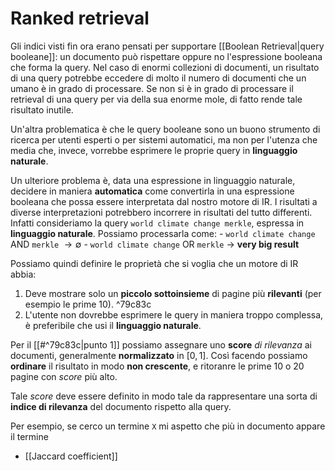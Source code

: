 
# Ranked retrieval
Gli indici visti fin ora erano pensati per supportare [[Boolean Retrieval|query booleane]]: un documento può rispettare oppure no l'espressione booleana che forma la query.
Nel caso di enormi collezioni di documenti, un risultato di una query potrebbe eccedere di molto il numero di documenti che un umano è in grado di processare.
Se non si è in grado di processare il retrieval di una query per via della sua enorme mole, di fatto rende tale risultato inutile.

Un'altra problematica è che le query booleane sono un buono strumento di ricerca per utenti esperti o per sistemi automatici, ma non per l'utenza che media che, invece, vorrebbe esprimere le proprie query in **linguaggio naturale**.

Un ulteriore problema è, data una espressione in linguaggio naturale, decidere in maniera **automatica** come convertirla in una espressione booleana che possa essere interpretata dal nostro motore di IR.
I risultati a diverse interpretazioni potrebbero incorrere in risultati del tutto differenti.
Infatti consideriamo la query `world climate change merkle`, espressa in **linguaggio naturale**.
Possiamo processarla come:
	- `world climate change` AND `merkle` $\rightarrow \emptyset$
	- `world climate change` OR `merkle` $\rightarrow$ **very big result**


Possiamo quindi definire le proprietà che si voglia che un motore di IR abbia:
1. Deve mostrare solo un **piccolo sottoinsieme** di pagine più **rilevanti** (per esempio le prime 10). ^79c83c
2. L'utente non dovrebbe esprimere le query in maniera troppo complessa, è preferibile che usi il **linguaggio naturale**.

Per il [[#^79c83c|punto 1]] possiamo assegnare uno **score** *di rilevanza* ai documenti, generalmente **normalizzato** in $\left[ 0,1 \right]$.
Così facendo possiamo **ordinare** il risultato in modo **non crescente**, e ritoranre le prime $10$ o $20$ pagine con *score* più alto.

Tale *score* deve essere definito in modo tale da rappresentare una sorta di **indice di rilevanza** del documento rispetto alla query.

Per esempio, se cerco un termine `X` mi aspetto che più in documento appare il termine

- [[Jaccard coefficient]]